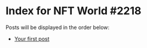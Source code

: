 # Index for NFT World #2218
Posts will be displayed in the order below:

- [Your first post](./001-first.md)

